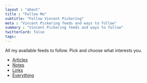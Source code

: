```yaml
---
layout : "about"
title : "Follow Me"
subtitle: "Follow Vincent Pickering"
meta : "Vincent Pickering feeds and ways to follow"
summary : "Vincent Pickering feeds and ways to follow"
twitterCard: false
tags:
---
```


All my available feeds to follow. Pick and choose what interests you.

- [Articles]({{site.url}}/feeds/articles.json)
- [Notes]({{site.url}}/feeds/notes.json)
- [Links]({{site.url}}/feeds/links.json)
- [Everything]({{site.url}}/feeds/feed.json)

